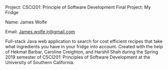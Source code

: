 Project: CSCI201: Principle of Software Development Final Project: My Fridge

Name: James Wolfe

Email: James.wolfe.jr@gmail.com

Full-stack Java web application to search for cost efficient recipes that take what ingredients you have in your fridge into account. Created with the help of Hekmat Barbar, Caroline Creighton, and Harshil Shah during the Spring 2019 semester of CSCI201: Principles of Software Development at the University of Southern California.

